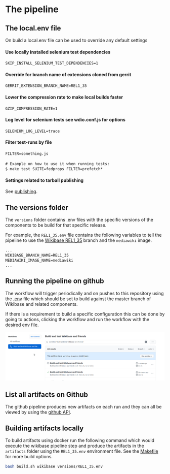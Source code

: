 # The pipeline

## The local.env file

On build a local.env file can be used to override any default settings

#### Use locally installed selenium test dependencies
```
SKIP_INSTALL_SELENIUM_TEST_DEPENDENCIES=1
```

#### Override for branch name of extensions cloned from gerrit
```
GERRIT_EXTENSION_BRANCH_NAME=REL1_35
```
#### Lower the compression rate to make local builds faster
```
GZIP_COMPRESSION_RATE=1
```
#### Log level for selenium tests see wdio.conf.js for options
```
SELENIUM_LOG_LEVEL=trace
```
#### Filter test-runs by file
```
FILTER=something.js

# Example on how to use it when running tests:
$ make test SUITE=fedprops FILTER=prefetch*
```

#### Settings related to tarball publishing
See [publishing](publishing.md).

## The versions folder

The `versions` folder contains .env files with the specific versions of the components to be build for that specific release.

For example, the `REL1_35.env` file contains the following variables to tell the pipeline to use the [Wikibase REL1_35] branch and the `mediawiki` image.

```
...
WIKIBASE_BRANCH_NAME=REL1_35
MEDIAWIKI_IMAGE_NAME=mediawiki
...
``` 

## Running the pipeline on github

The workflow will trigger periodically and on pushes to this repository using the [.env](../../.env) file which should be set to build against the master branch of Wikibase and related components.

If there is a requirement to build a specific configuration this can be done by going to actions, clicking the workflow and run the workflow with the desired env file.

![Queuing the pipeline](../images/queue_job.gif "Queuing the pipeline")

## List all artifacts on Github

The github pipeline produces new artifacts on each run and they can all be viewed by using the [github API](https://api.github.com/repos/wmde/wikibase-release-prototype/actions/artifacts). 


## Building artifacts locally

To build artifacts using docker run the following command which would execute the wikibase pipeline step and produce the artifacts in the `artifacts` folder using the `REL1_35.env` environment file. See the [Makefile](../../Makefile) for more build options.

```sh
bash build.sh wikibase versions/REL1_35.env
```

[Wikibase REL1_35]: https://gerrit.wikimedia.org/g/mediawiki/extensions/Wikibase/+/refs/heads/REL1_35